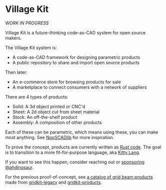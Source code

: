 # Village Kit

_WORK IN PROGRESS_

Village Kit is a future-thinking code-as-CAD system for open source makers.

The Village Kit system is:

- A code-as-CAD framework for designing parametric products
- A public repository to share and import open source products

Then later:

- An e-commerce store for browsing products for sale
- A marketplace to connect consumers with a network of suppliers

There are 4 types of products:

- Solid: A 3d object printed or CNC'd
- Sheet: A 2d object cut from sheet material
- Stock: An off-the-shelf product
- Assembly: A composition of other products

Each of these can be parametric, which means using these, you can make most anything. See [NopSCADlib](https://github.com/nophead/NopSCADlib) for more inspiration.

To prove the concept, products are currently written as [Rust code](https://rust-lang.org). The goal is to transition to a more fit-for-purpose language, aka [Kitty Lang](https://github.com/villagekit/kittylang).

If you want to see this happen, consider reaching out or [sponsoring @ahdinosaur](https://github.com/sponsors/ahdinosaur).

For the previous proof-of-concept, see [a catalog of grid beam products](https://gridkit-landing-villagekit.vercel.app/) made from [gridkit-legacy](https://github.com/villagekit/gridkit-legacy) and [gridkit-products](https://github.com/villagekit/gridkit-products).
